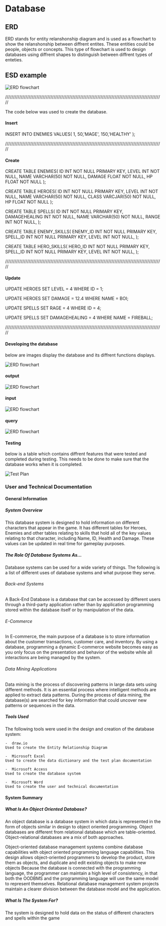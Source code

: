 # Database
## ERD
ERD stands for entity relanshonship diagram and is used as a flowchart to show the relanshonship between diffrent entites. These entities could be people, objects or concepts. This type of flowchart is used to design databases using diffrent shapes to distinguish between diffrent types of enteties.
## ESD example
![ERD flowchart](https://github.com/HORNETJOE/Database/blob/master/ERD.png)

/////////////////////////////////////////////////////////////////////////////////////////////////////

The code below was used to create the database.

#### Insert

INSERT INTO ENEMIES VALUES( 1, 50,'MAGE', 150,'HEALTHY' );

/////////////////////////////////////////////////////////////////////////////////////////////////////

#### Create

CREATE TABLE ENEMIES( ID INT NOT NULL PRIMARY KEY, LEVEL INT NOT NULL, NAME VARCHAR(50) NOT NULL, DAMAGE FLOAT NOT NULL, HP FLOAT NOT NULL );

CREATE TABLE HEROES( ID INT NOT NULL PRIMARY KEY, LEVEL INT NOT NULL, NAME VARCHAR(50) NOT NULL, CLASS VARCJAR(50) NOT NULL, HP FLOAT NOT NULL );

CREATE TABLE SPELLS( ID INT NOT NULL PRIMARY KEY, DAMAGEHEALING INT NOT NULL, NAME VARCHAR(50) NOT NULL, RANGE INT NOT NULL,
);

CREATE TABLE ENEMY_SKILLS( ENEMY_ID INT NOT NULL PRIMARY KEY, SPELL_ID INT NOT NULL PRIMARY KEY, LEVEL INT NOT NULL,
);

CREATE TABLE HERO_SKILLS( HERO_ID INT NOT NULL PRIMARY KEY, SPELL_ID INT NOT NULL PRIMARY KEY, LEVEL INT NOT NULL,
);

/////////////////////////////////////////////////////////////////////////////////////////////////////

#### Update

UPDATE HEROES SET LEVEL = 4 WHERE ID = 1;

UPDATE HEROES SET DAMAGE = 12.4 WHERE NAME = BOI;

UPDATE SPELLS SET RAGE = 4 WHERE ID = 4;

UPDATE SPELLS SET DAMAGEHEALING = 4 WHERE NAME = FIREBALL;

/////////////////////////////////////////////////////////////////////////////////////////////////////

#### Developing the database
below are images display the database and its diffrent functions displays.

![ERD flowchart](https://github.com/HORNETJOE/Database/blob/master/database%20image%20heros.PNG)

#### output
![ERD flowchart](https://github.com/HORNETJOE/Database/blob/master/interface.PNG)

#### input
![ERD flowchart](https://github.com/HORNETJOE/Database/blob/master/input.PNG)

#### query
![ERD flowchart](https://github.com/HORNETJOE/Database/blob/master/query.PNG)

#### Testing
below is a table which contains diffrent features that were tested and completed during testing. This needs to be done to make sure that the database works when it is completed.

![Test Plan](https://github.com/LukeShead/Databases/blob/master/Test%20plan.JPG)

### User and Technical Documentation

#### General Information

##### System Overview

This database system is designed to hold information on different characters that appear in the game. It has different tables for Heroes, Enemies and other tables relating to skills that hold all of the key values relating to that character, including Name, ID, Health and Damage. These values can be updated in real time for gameplay purposes.

##### The Role Of Database Systems As…

Database systems can be used for a wide variety of things. The following is a list of different uses of database systems and what purpose they serve.

###### Back-end Systems
	
A Back-End Database is a database that can be accessed by different users through a third-party application rather than by application programming stored within the database itself or by manipulation of the data.
	
###### E-Commerce

In E-commerce, the main purpose of a database is to store information about the customer transactions, customer care, and inventory. By using a database,  programming a dynamic E-commerce website becomes easy as you only focus on the presentation and behavior of the website while all interactions are being managed by the system.

###### Data Mining Applications

Data mining is the process of discovering patterns in large data sets using different methods. It is an essential process where intelligent methods are applied to extract data patterns. During the process of data mining, the database(s) are searched for key information that could uncover new patterns or sequences in the data.


##### Tools Used

The following tools were used in the design and creation of the database system:

	-  draw.io 
	Used to create the Entity Relationship Diagram

	-  Microsoft Excel
	Used to create the data dictionary and the test plan documentation

	-  Microsoft Access
	Used to create the database system

 	-  Microsoft Word
	Used to create the user and technical documentation

#### System Summary

##### What Is An Object Oriented Database?

An object database is a database system in which data is represented in the form of objects similar in design to object oriented programming. Object databases are different from relational database which are table-oriented. Object-relational databases are a mix of both approaches. 

Object-oriented database management systems combine database capabilities with object oriented programming language capabilities. This design allows object-oriented programmers to develop the product, store them as objects, and duplicate and edit existing objects to make new objects Because the database is connected with the programming language, the programmer can maintain a high level of consistency, in that both the OODBMS and the programming language will use the same model to represent themselves. Relational database management system projects maintain a clearer division between the database model and the application.

##### What Is The System For?

The system is designed to hold data on the status of different characters and spells within the game
